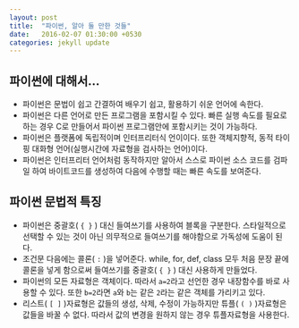 ```yaml
---
layout: post
title:  "파이썬, 알아 둘 만한 것들"
date:   2016-02-07 01:30:00 +0530
categories: jekyll update
---
```


## 파이썬에 대해서...
- 파이썬은 문법이 쉽고 간결하여 배우기 쉽고, 활용하기 쉬운 언어에 속한다.
- 파이썬은 다른 언어로 만든 프로그램을 포함시킬 수 있다. 빠른 실행 속도를 필요로 하는 경우 C로 만들어서 파이썬 프로그램안에 포함시키는 것이 가능하다.
- 파이썬은 플랫폼에 독립적이며 인터프리터식 언이이다. 또한 객체지향적, 동적 타이핑 대화형 언어(실행시간에 자료형을 검사하는 언어)이다.
- 파이썬은 인터프리터 언어처럼 동작하지만 알아서 스스로 파이썬 소스 코드를 검파일 하여 바이트코드를 생성하여 다음에 수행할 때는 빠른 속도를 보여준다.

## 파이썬 문법적 특징
- 파이썬은 중괄호( ```{ }``` ) 대신 들여쓰기를 사용하여 블록을 구분한다. 스타일적으로 선택할 수 있는 것이 아닌 의무적으로 들여쓰기를 해야함으로 가독성에 도움이 된다.
- 조건문 다음에는 콜론( ```:``` )을 넣어준다. while, for, def, class 모두 처음 문장 끝에 콜론을 넣게 함으로써 들여쓰기를 중괄호( ```{ }``` ) 대신 사용하게 만들었다.
- 파이썬의 모든 자료형은 객체이다. 따라서 ```a=2```라고 선언한 경우 내장함수를 바로 사용할 수 있다. 또한 ```b=2```라면 ```a```와 ```b```는 같은 ```2```라는 같은 객체를 가리키고 있다.
- 리스트( ```[ ]``` )자료형은 값들의 생성, 삭제, 수정이 가능하지만 튜플( ```( )``` )자료형은 값들을 바꿀 수 없다. 따라서 값의 변경을 원하지 않는 경우 튜플자료형을 사용한다.

